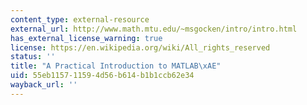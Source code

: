 ```yaml
---
content_type: external-resource
external_url: http://www.math.mtu.edu/~msgocken/intro/intro.html
has_external_license_warning: true
license: https://en.wikipedia.org/wiki/All_rights_reserved
status: ''
title: "A Practical Introduction to MATLAB\xAE"
uid: 55eb1157-1159-4d56-b614-b1b1ccb62e34
wayback_url: ''
---
```

